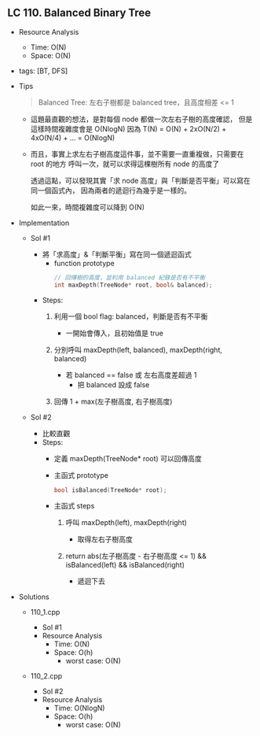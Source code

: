 ## LC 110. Balanced Binary Tree
- Resource Analysis
    - Time: O(N)
    - Space: O(N)

- tags: [BT, DFS]

- Tips
    > Balanced Tree: 左右子樹都是 balanced tree，且高度相差 <= 1

    - 這題最直觀的想法，是對每個 node 都做一次左右子樹的高度確認，
      但是這樣時間複雜度會是 O(NlogN)
      因為 T(N) = O(N) + 2xO(N/2) + 4xO(N/4) + ...
               = O(NlogN)

    - 而且，事實上求左右子樹高度這件事，並不需要一直重複做，只需要在 root 的地方
      呼叫一次，就可以求得這棵樹所有 node 的高度了

      透過這點，可以發現其實「求 node 高度」與「判斷是否平衡」可以寫在同一個函式內，
      因為兩者的遞迴行為幾乎是一樣的。

      如此一來，時間複雜度可以降到 O(N)  

- Implementation
    - Sol #1 
        - 將「求高度」&「判斷平衡」寫在同一個遞迴函式
            - function prototype
                ```C++
                // 回傳樹的高度，並利用 balanced 紀錄是否有不平衡
                int maxDepth(TreeNode* root, bool& balanced);
                ``` 
        - Steps:
            1. 利用一個 bool flag: balanced，判斷是否有不平衡
                - 一開始會傳入，且初始值是 true
            
            2. 分別呼叫 maxDepth(left, balanced), maxDepth(right, balanced)
                - 若 balanced == false 或 左右高度差超過 1
                   - 把 balanced 設成 false
            
            3. 回傳 1 + max(左子樹高度, 右子樹高度)

    - Sol #2
        - 比較直觀
        - Steps:
            - 定義 maxDepth(TreeNode* root) 可以回傳高度

            - 主函式 prototype
                ```C++ 
                bool isBalanced(TreeNode* root);
                ```
            
            - 主函式 steps
                1. 呼叫 maxDepth(left), maxDepth(right)
                    - 取得左右子樹高度 
                     
                2. return 
                    abs(左子樹高度 - 右子樹高度 <= 1) 
                            && isBalanced(left)
                            && isBalanced(right)
                    - 遞迴下去

- Solutions
    - 110_1.cpp
        - Sol #1
        - Resource Analysis
            - Time: O(N)
            - Space: O(h)
                - worst case: O(N)

    - 110_2.cpp
        - Sol #2
        - Resource Analysis
            - Time: O(NlogN)
            - Space: O(h)
                - worst case: O(N)